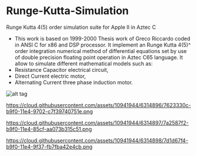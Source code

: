 # Runge-Kutta-Simulation
Runge Kutta 4(5) order simulation suite for Apple II in Aztec C

*  This work is based on 1999-2000 Thesis work of Greco Riccardo coded in ANSI C for x86 and DSP processor.
It implement an Runge Kutta 4(5)^ order integration numerical method of differential equations set
by use of double precision floating point operation in Aztec C65 language.
It allow to simulate different mathematical models such as:
* Resistance Capacitor electrical circuit,
* Direct Current electric motor,
* Alternating Current three phase induction motor.

![alt tag](https://cloud.githubusercontent.com/assets/10941944/6314894/71717efe-b9f0-11e4-8552-a8fe283bb92a.png)

https://cloud.githubusercontent.com/assets/10941944/6314896/7623330c-b9f0-11e4-9702-c7f39740751e.png

https://cloud.githubusercontent.com/assets/10941944/6314897/7a2587f2-b9f0-11e4-85cf-aa073b315c51.png

https://cloud.githubusercontent.com/assets/10941944/6314898/7d1d67f4-b9f0-11e4-9f37-fb7fba42e4cb.png
